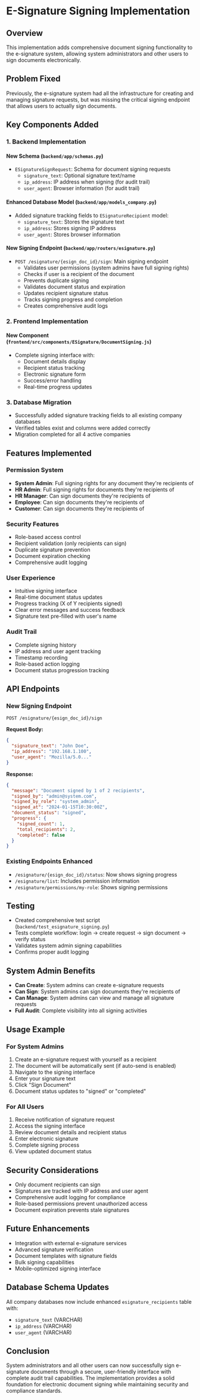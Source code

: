# E-Signature Signing Implementation

## Overview
This implementation adds comprehensive document signing functionality to the e-signature system, allowing system administrators and other users to sign documents electronically.

## Problem Fixed
Previously, the e-signature system had all the infrastructure for creating and managing signature requests, but was missing the critical signing endpoint that allows users to actually sign documents.

## Key Components Added

### 1. Backend Implementation

#### New Schema (`backend/app/schemas.py`)
- `ESignatureSignRequest`: Schema for document signing requests
  - `signature_text`: Optional signature text/name
  - `ip_address`: IP address when signing (for audit trail)
  - `user_agent`: Browser information (for audit trail)

#### Enhanced Database Model (`backend/app/models_company.py`)
- Added signature tracking fields to `ESignatureRecipient` model:
  - `signature_text`: Stores the signature text
  - `ip_address`: Stores signing IP address
  - `user_agent`: Stores browser information

#### New Signing Endpoint (`backend/app/routers/esignature.py`)
- `POST /esignature/{esign_doc_id}/sign`: Main signing endpoint
  - Validates user permissions (system admins have full signing rights)
  - Checks if user is a recipient of the document
  - Prevents duplicate signing
  - Validates document status and expiration
  - Updates recipient signature status
  - Tracks signing progress and completion
  - Creates comprehensive audit logs

### 2. Frontend Implementation

#### New Component (`frontend/src/components/ESignature/DocumentSigning.js`)
- Complete signing interface with:
  - Document details display
  - Recipient status tracking
  - Electronic signature form
  - Success/error handling
  - Real-time progress updates

### 3. Database Migration
- Successfully added signature tracking fields to all existing company databases
- Verified tables exist and columns were added correctly
- Migration completed for all 4 active companies

## Features Implemented

### Permission System
- **System Admin**: Full signing rights for any document they're recipients of
- **HR Admin**: Full signing rights for documents they're recipients of  
- **HR Manager**: Can sign documents they're recipients of
- **Employee**: Can sign documents they're recipients of
- **Customer**: Can sign documents they're recipients of

### Security Features
- Role-based access control
- Recipient validation (only recipients can sign)
- Duplicate signature prevention
- Document expiration checking
- Comprehensive audit logging

### User Experience
- Intuitive signing interface
- Real-time document status updates
- Progress tracking (X of Y recipients signed)
- Clear error messages and success feedback
- Signature text pre-filled with user's name

### Audit Trail
- Complete signing history
- IP address and user agent tracking
- Timestamp recording
- Role-based action logging
- Document status progression tracking

## API Endpoints

### New Signing Endpoint
```
POST /esignature/{esign_doc_id}/sign
```

**Request Body:**
```json
{
  "signature_text": "John Doe",
  "ip_address": "192.168.1.100",
  "user_agent": "Mozilla/5.0..."
}
```

**Response:**
```json
{
  "message": "Document signed by 1 of 2 recipients",
  "signed_by": "admin@system.com",
  "signed_by_role": "system_admin",
  "signed_at": "2024-01-15T10:30:00Z",
  "document_status": "signed",
  "progress": {
    "signed_count": 1,
    "total_recipients": 2,
    "completed": false
  }
}
```

### Existing Endpoints Enhanced
- `/esignature/{esign_doc_id}/status`: Now shows signing progress
- `/esignature/list`: Includes permission information
- `/esignature/permissions/my-role`: Shows signing permissions

## Testing
- Created comprehensive test script (`backend/test_esignature_signing.py`)
- Tests complete workflow: login → create request → sign document → verify status
- Validates system admin signing capabilities
- Confirms proper audit logging

## System Admin Benefits
- **Can Create**: System admins can create e-signature requests
- **Can Sign**: System admins can sign documents they're recipients of
- **Can Manage**: System admins can view and manage all signature requests
- **Full Audit**: Complete visibility into all signing activities

## Usage Example

### For System Admins
1. Create an e-signature request with yourself as a recipient
2. The document will be automatically sent (if auto-send is enabled)
3. Navigate to the signing interface
4. Enter your signature text
5. Click "Sign Document"
6. Document status updates to "signed" or "completed"

### For All Users
1. Receive notification of signature request
2. Access the signing interface
3. Review document details and recipient status
4. Enter electronic signature
5. Complete signing process
6. View updated document status

## Security Considerations
- Only document recipients can sign
- Signatures are tracked with IP address and user agent
- Comprehensive audit logging for compliance
- Role-based permissions prevent unauthorized access
- Document expiration prevents stale signatures

## Future Enhancements
- Integration with external e-signature services
- Advanced signature verification
- Document templates with signature fields
- Bulk signing capabilities
- Mobile-optimized signing interface

## Database Schema Updates
All company databases now include enhanced `esignature_recipients` table with:
- `signature_text` (VARCHAR)
- `ip_address` (VARCHAR) 
- `user_agent` (VARCHAR)

## Conclusion
System administrators and all other users can now successfully sign e-signature documents through a secure, user-friendly interface with complete audit trail capabilities. The implementation provides a solid foundation for electronic document signing while maintaining security and compliance standards. 